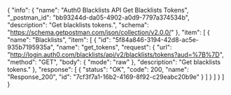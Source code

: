 {
  "info": {
    "name": "Auth0 Blacklists API Get Blacklists Tokens",
    "_postman_id": "bb93244d-da05-4902-a0d9-7797a374534b",
    "description": "Get blacklists tokens.",
    "schema": "https://schema.getpostman.com/json/collection/v2.0.0/"
  },
  "item": [
    {
      "name": "Blacklists",
      "item": [
        {
          "id": "5f84a846-3194-42d8-ac5e-935b7195935a",
          "name": "get_tokens",
          "request": {
            "url": "http://login.auth0.com/blacklists/api/v2/blacklists/tokens?aud=%7B%7D",
            "method": "GET",
            "body": {
              "mode": "raw"
            },
            "description": "Get blacklists tokens."
          },
          "response": [
            {
              "status": "OK",
              "code": 200,
              "name": "Response_200",
              "id": "7cf3f7a1-16b2-4169-8f92-c29eabc20b9e"
            }
          ]
        }
      ]
    }
  ]
}